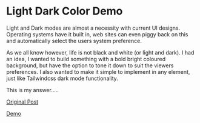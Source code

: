 # Light Dark Color Demo

Light and Dark modes are almost a necessity with current UI designs. Operating systems have it built in, web sites can even piggy back on this and automatically select the users system preference.

As we all know however, life is not black and white (or light and dark). I had an idea, I wanted to build something with a bold bright coloured background, but have the option to tone it down to suit the viewers preferences. I also wanted to make it simple to implement in any element, just like Tailwindcss dark mode functionality.

This is my answer.....

[Original Post](https://www.kylehadland.com.au/blog/light-dark-color)

[Demo](https://ldc.kylehadland.com.au/)
